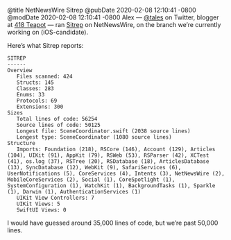 @title NetNewsWire Sitrep
@pubDate 2020-02-08 12:10:41 -0800
@modDate 2020-02-08 12:10:41 -0800
Alex — [@tales](https://twitter.com/tales) on Twitter, blogger at [418 Teapot](https://418teapot.net/) — ran [Sitrep](https://github.com/twostraws/Sitrep) on NetNewsWire, on the branch we’re currently working on (iOS-candidate).

Here’s what Sitrep reports:

```
SITREP
------
Overview
   Files scanned: 424
   Structs: 145
   Classes: 283
   Enums: 33
   Protocols: 69
   Extensions: 300
Sizes
   Total lines of code: 56254
   Source lines of code: 50125
   Longest file: SceneCoordinator.swift (2038 source lines)
   Longest type: SceneCoordinator (1080 source lines)
Structure
   Imports: Foundation (218), RSCore (146), Account (129), Articles (104), UIKit (91), AppKit (79), RSWeb (53), RSParser (42), XCTest (41), os.log (37), RSTree (20), RSDatabase (18), ArticlesDatabase (13), SyncDatabase (12), WebKit (9), SafariServices (6), UserNotifications (5), CoreServices (4), Intents (3), NetNewsWire (2), MobileCoreServices (2), Social (1), CoreSpotlight (1), SystemConfiguration (1), WatchKit (1), BackgroundTasks (1), Sparkle (1), Darwin (1), AuthenticationServices (1)
   UIKit View Controllers: 7
   UIKit Views: 5
   SwiftUI Views: 0
```

I would have guessed around 35,000 lines of code, but we’re past 50,000 lines.
